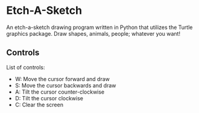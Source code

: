 # Etch-A-Sketch
An etch-a-sketch drawing program written in Python that utilizes the Turtle graphics package. Draw shapes, animals, people; whatever you want!

## Controls
List of controls:

* W: Move the cursor forward and draw
* S: Move the cursor backwards and draw
* A: Tilt the cursor counter-clockwise
* D: Tilt the cursor clockwise
* C: Clear the screen